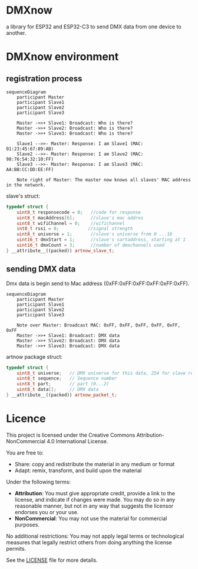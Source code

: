 # DMXnow
a library for ESP32 and ESP32-C3 to send DMX data from one device to another.

# DMXnow environment
## registration process
```mermaid
sequenceDiagram
    participant Master
    participant Slave1
    participant Slave2
    participant Slave3

    Master ->>+ Slave1: Broadcast: Who is there?
    Master ->>+ Slave2: Broadcast: Who is there?
    Master ->>+ Slave3: Broadcast: Who is there?

    Slave1 -->>- Master: Response: I am Slave1 (MAC: 01:23:45:67:89:AB)
    Slave2 -->>- Master: Response: I am Slave2 (MAC: 98:76:54:32:10:FF)
    Slave3 -->>- Master: Response: I am Slave3 (MAC: AA:BB:CC:DD:EE:FF)

    Note right of Master: The master now knows all slaves' MAC address in the network.
```

slave's struct:
```cpp
typedef struct {
    uint8_t responsecode = 0;   //code for response
    uint8_t macAddress[6];      //slave's mac addres
    uint8_t wifiChannel = 0;    //wifichannel
    int8_t rssi = 0;           //signal strength
    uint8_t universe = 1;       //slave's universe from 0 ...16
    uint16_t dmxStart = 1;      //slave's sartaddress, starting at 1
    uint16_t dmxCount = 3;      //number of dmxchannels used    
} __attribute__((packed)) artnow_slave_t;
```

## sending DMX data
Dmx data is begin send to Mac address (0xFF:0xFF:0xFF:0xFF:0xFF:0xFF).

``` mermaid
sequenceDiagram
    participant Master
    participant Slave1
    participant Slave2
    participant Slave3

    Note over Master: Broadcast MAC: 0xFF, 0xFF, 0xFF, 0xFF, 0xFF, 0xFF
    Master ->>+ Slave1: Broadcast: DMX data
    Master ->>+ Slave2: Broadcast: DMX data
    Master ->>+ Slave3: Broadcast: DMX data
```
artnow package struct:
```cpp
typedef struct {
    uint8_t universe;   // DMX universe for this data, 254 for slave request
    uint8_t sequence;   // Sequence number
    uint8_t part;       // part (0...2)
    uint8_t data[];     // DMX data
} __attribute__((packed)) artnow_packet_t;
```

# Licence
This project is licensed under the Creative Commons Attribution-NonCommercial 4.0 International License. 

You are free to:
- Share: copy and redistribute the material in any medium or format
- Adapt: remix, transform, and build upon the material

Under the following terms:
- **Attribution**: You must give appropriate credit, provide a link to the license, and indicate if changes were made. You may do so in any reasonable manner, but not in any way that suggests the licensor endorses you or your use.
- **NonCommercial**: You may not use the material for commercial purposes.

No additional restrictions: You may not apply legal terms or technological measures that legally restrict others from doing anything the license permits.

See the [LICENSE](https://creativecommons.org/version4/) file for more details.

